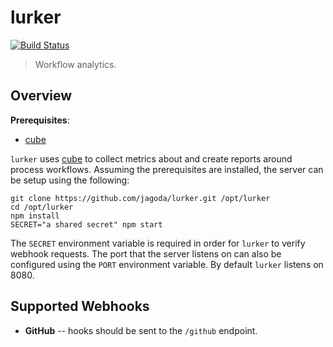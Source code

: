 lurker
======

[![Build Status](https://travis-ci.org/jagoda/lurker.svg?branch=master)](https://travis-ci.org/jagoda/lurker)

> Workflow analytics.

## Overview

**Prerequisites**:
 + [cube](cube)

`lurker` uses [cube](cube) to collect metrics about and create reports around
process workflows. Assuming the prerequisites are installed, the server can
be setup using the following:

	git clone https://github.com/jagoda/lurker.git /opt/lurker
	cd /opt/lurker
	npm install
	SECRET="a shared secret" npm start

The `SECRET` environment variable is required in order for `lurker` to verify
webhook requests. The port that the server listens on can also be configured
using the `PORT` environment variable. By default `lurker` listens on 8080.

## Supported Webhooks

 + **GitHub** -- hooks should be sent to the `/github` endpoint.
